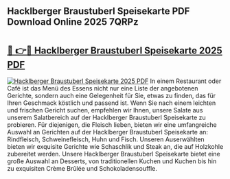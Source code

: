 ## Hacklberger Braustuberl Speisekarte PDF Download Online 2025 7QRPz

# <h2><a href="http://gccr8p.nevu.top/?p=Hacklberger+Braustuberl+Speisekarte">🔗 👉🔴 Hacklberger Braustuberl Speisekarte 2025 PDF</a></h2>

[![Hacklberger Braustuberl Speisekarte 2025 PDF](https://i.imgur.com/dBaPXMq.png)](http://gccr8p.nevu.top/?p=Hacklberger+Braustuberl+Speisekarte)
In einem Restaurant oder Café ist das Menü des Essens nicht nur eine Liste der angebotenen Gerichte, sondern auch eine Gelegenheit für Sie, etwas zu finden, das für Ihren Geschmack köstlich und passend ist. Wenn Sie nach einem leichten und frischen Gericht suchen, empfehlen wir Ihnen, unsere Salate aus unserem Salatbereich auf der Hacklberger Braustuberl Speisekarte zu probieren. Für diejenigen, die Fleisch lieben, bieten wir eine umfangreiche Auswahl an Gerichten auf der Hacklberger Braustuberl Speisekarte an: Rindfleisch, Schweinefleisch, Huhn und Fisch. Unseren Auserwählten bieten wir exquisite Gerichte wie Schaschlik und Steak an, die auf Holzkohle zubereitet werden. Unsere Hacklberger Braustuberl Speisekarte bietet eine große Auswahl an Desserts, von traditionellen Kuchen und Kuchen bis hin zu exquisiten Crème Brûlée und Schokoladensouffle.
